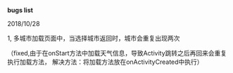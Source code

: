 **bugs list**

2018/10/28

1, 多城市加载页面中，当选择城市返回时，城市会重复出现两次

（fixed,由于在onStart方法中加载天气信息，导致Activity跳转之后再回来会重复执行加载方法，
解决方法：将加载方法放在onActivityCreated中执行）
